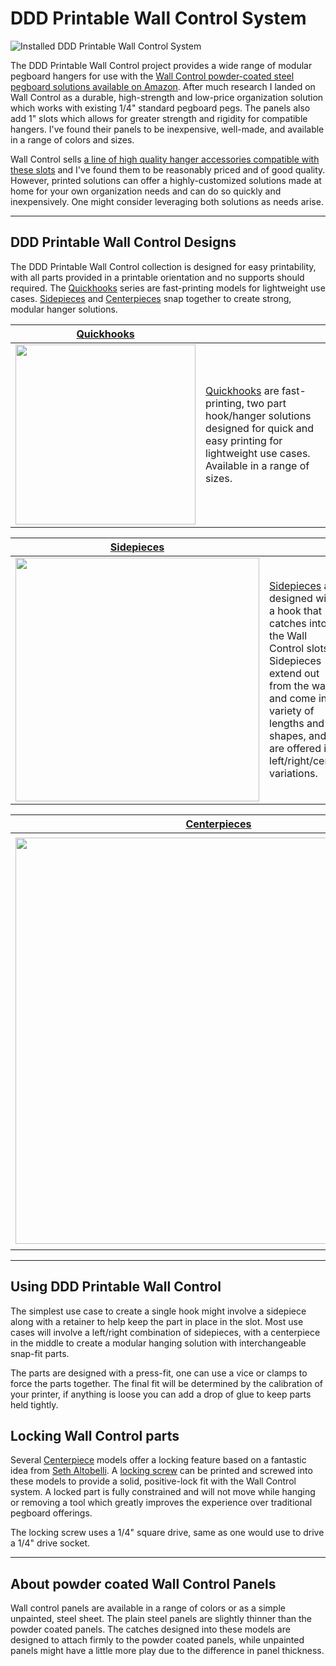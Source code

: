 # DDD Printable Wall Control System

![Installed DDD Printable Wall Control System](https://github.com/aderusha/DDD-Printable-Wall-Control-System/blob/main/images/installed.jpg?raw=true)

The DDD Printable Wall Control project provides a wide range of modular pegboard hangers for use with the [Wall Control powder-coated steel pegboard solutions available on Amazon](https://amzn.to/35emTsm).  After much research I landed on Wall Control as a durable, high-strength and low-price organization solution which works with existing 1/4" standard pegboard pegs.  The panels also add 1" slots which allows for greater strength and rigidity for compatible hangers.  I've found their panels to be inexpensive, well-made, and available in a range of colors and sizes.

Wall Control sells [a line of high quality hanger accessories compatible with these slots](https://amzn.to/35fkhuu) and I've found them to be reasonably priced and of good quality.  However, printed solutions can offer a highly-customized solutions made at home for your own organization needs and can do so quickly and inexpensively.  One might consider leveraging both solutions as needs arise.

---

## DDD Printable Wall Control Designs

The DDD Printable Wall Control collection is designed for easy printability, with all parts provided in a printable orientation and no supports should required.  The [Quickhooks](Quickhooks) series are fast-printing models for lightweight use cases.  [Sidepieces](Sidepieces) and [Centerpieces](Centerpieces) snap together to create strong, modular hanger solutions.

| [Quickhooks](Quickhooks) | |
| --- | --- |
| [<img src="https://github.com/aderusha/DDD-Printable-Wall-Control-System/blob/main/images/Quickhooks_example.png?raw=true" width="288">](Quickhooks) | [Quickhooks](Quickhooks) are fast-printing, two part hook/hanger solutions designed for quick and easy printing for lightweight use cases. Available in a range of sizes.|

| [Sidepieces](Sidepieces) | |
| --- | --- |
| [<img src="https://github.com/aderusha/DDD-Printable-Wall-Control-System/blob/main/images/Sidepieces_example.png?raw=true" width="390">](Sidepieces) | [Sidepieces](Sidepieces) are designed with a hook that catches into the Wall Control slots.  Sidepieces extend out from the wall and come in a variety of lengths and shapes, and are offered in left/right/center variations.|

| [Centerpieces](Centerpieces) | |
| --- | --- |
| [<img src="https://github.com/aderusha/DDD-Printable-Wall-Control-System/blob/main/images/Centerpieces_example.png?raw=true" width="650">](Centerpieces) | [Centerpieces](Centerpieces) are designed to mount between a pair of sidepieces.  Centerpieces are designed to create custom hook, shelf, or hangar solutions which can snap into place between a variety of sidepieces. Some centerpiece models offer an additional locking feature which allows for completely rigid connections to a Wall Control panel.|

---

## Using DDD Printable Wall Control

The simplest use case to create a single hook might involve a sidepiece along with a retainer to help keep the part in place in the slot.  Most use cases will involve a left/right combination of sidepieces, with a centerpiece in the middle to create a modular hanging solution with interchangeable snap-fit parts.

The parts are designed with a press-fit, one can use a vice or clamps to force the parts together.  The final fit will be determined by the calibration of your printer, if anything is loose you can add a drop of glue to keep parts held tightly.

## Locking Wall Control parts

Several [Centerpiece](Centerpieces) models offer a locking feature based on a fantastic idea from [Seth Altobelli](https://www.thingiverse.com/seth_a/designs).  A [locking screw](Centerpieces/Locking_spacer/8mm%20Lock%20Pin.stl) can be printed and screwed into these models to provide a solid, positive-lock fit with the Wall Control system.  A locked part is fully constrained and will not move while hanging or removing a tool which greatly improves the experience over traditional pegboard offerings.

The locking screw uses a 1/4" square drive, same as one would use to drive a 1/4" drive socket.

---

## About powder coated Wall Control Panels

Wall control panels are available in a range of colors or as a simple unpainted, steel sheet.  The plain steel panels are slightly thinner than the powder coated panels.  The catches designed into these models are designed to attach firmly to the powder coated panels, while unpainted panels might have a little more play due to the difference in panel thickness.
